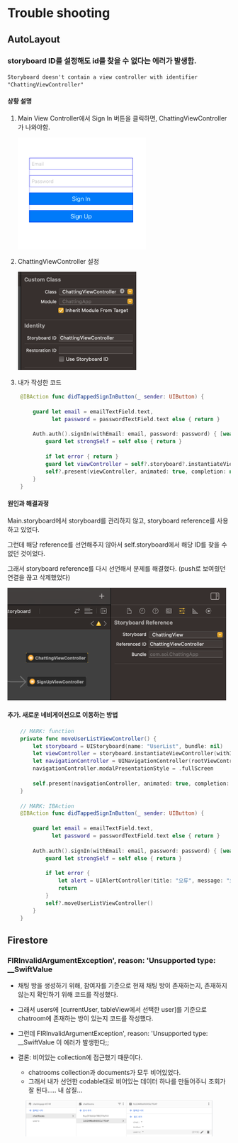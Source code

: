# Trouble shooting

## AutoLayout

### storyboard ID를 설정해도 id를 찾을 수 없다는 에러가 발생함.

`Storyboard doesn't contain a view controller with identifier  "ChattingViewController"`

#### 상황 설명

1.  Main View Controller에서 Sign In 버튼을 클릭하면, ChattingViewController가 나와야함.

    ![](<../../.gitbook/assets/image (25).png>)
2.  ChattingViewController 설정

    ![](<../../.gitbook/assets/image (33).png>)
3. 내가 작성한 코드

```swift
    @IBAction func didTappedSignInButton(_ sender: UIButton) {
        
        guard let email = emailTextField.text,
              let password = passwordTextField.text else { return }
        
        Auth.auth().signIn(withEmail: email, password: password) { [weak self] result, error in
            guard let strongSelf = self else { return }
            
            if let error { return }
            guard let viewController = self?.storyboard?.instantiateViewController(withIdentifier: "ChattingViewController") as? ChattingViewController else { return }
            self?.present(viewController, animated: true, completion: nil)
        }
    }
```

#### 원인과 해결과정

Main.storyboard에서 storyboard를 관리하지 않고, storyboard reference를 사용하고 있었다.

그런데 해당 reference를 선언해주지 않아서 self.storyboard에서 해당 ID를 찾을 수 없던 것이었다.

그래서 storyboard reference를 다시 선언해서 문제를 해결했다. (push로 보여줬던 연결을 끊고 삭제했었다)

![](<../../.gitbook/assets/image (9) (1).png>)



#### 추가. 새로운 네비게이션으로 이동하는 방법

```swift
    // MARK: function
    private func moveUserListViewController() {
        let storyboard = UIStoryboard(name: "UserList", bundle: nil)
        let viewController = storyboard.instantiateViewController(withIdentifier: "UserList") as! UserListViewController
        let navigationController = UINavigationController(rootViewController: viewController)
        navigationController.modalPresentationStyle = .fullScreen
        
        self.present(navigationController, animated: true, completion: nil)
    }
    
    // MARK: IBAction
    @IBAction func didTappedSignInButton(_ sender: UIButton) {
        
        guard let email = emailTextField.text,
              let password = passwordTextField.text else { return }
        
        Auth.auth().signIn(withEmail: email, password: password) { [weak self] result, error in
            guard let strongSelf = self else { return }
            
            if let error {
                let alert = UIAlertController(title: "오류", message: "오류가 발생했습니다.", preferredStyle: .alert)
                return
            }
            self?.moveUserListViewController()
        }
    }
```



## Firestore

### FIRInvalidArgumentException', reason: 'Unsupported type: \_\_SwiftValue

* 채팅 방을 생성하기 위해, 참여자를 기준으로 현재 채팅 방이 존재하는지, 존재하지 않는지 확인하기 위해 코드를 작성했다.
* 그래서 users에 \[currentUser, tableView에서 선택한 user]를 기준으로 chatroom에 존재하는 방이 있는지 코드를 작성했다.
* 그런데 FIRInvalidArgumentException', reason: 'Unsupported type: \_\_SwiftValue 이 에러가 발생한다;;



* 결론: 비어있는 collection에 접근했기 때문이다.
  * chatrooms collection과 documents가 모두 비어있었다.
  * 그래서 내가 선언한 codable대로 비어있는 데이터 하나를 만들어주니 조회가 잘 된다..... 내 삽질...

<figure><img src="../../.gitbook/assets/image (7).png" alt=""><figcaption></figcaption></figure>

